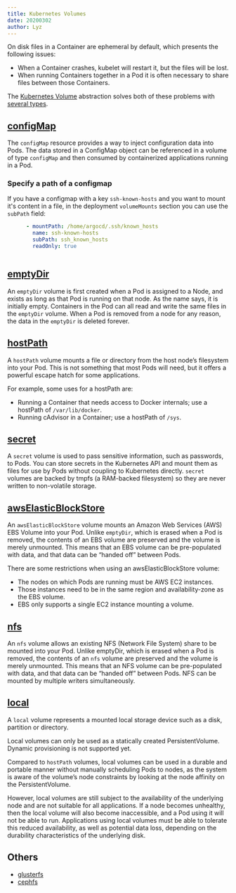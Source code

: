 ```yaml
---
title: Kubernetes Volumes
date: 20200302
author: Lyz
---
```


On disk files in a Container are ephemeral by default, which presents the
following issues:

* When a Container crashes, kubelet will restart it, but the files will be lost.
* When running Containers together in a Pod it is often necessary to share files
  between those Containers.

The [Kubernetes Volume](https://kubernetes.io/docs/concepts/storage/volumes/)
abstraction solves both of these problems with [several
types](https://kubernetes.io/docs/concepts/storage/volumes/#types-of-volumes).

## [configMap](https://kubernetes.io/docs/tasks/configure-pod-container/configure-pod-configmap/)

The `configMap` resource provides a way to inject configuration data into Pods.
The data stored in a ConfigMap object can be referenced in a volume of type
`configMap` and then consumed by containerized applications running in a Pod.

### Specify a path of a configmap

If you have a configmap with a key `ssh-known-hosts` and you want to mount it's content in a file, in the deployment `volumeMounts` section you can use the `subPath` field:

```yaml
      - mountPath: /home/argocd/.ssh/known_hosts
        name: ssh-known-hosts
        subPath: ssh_known_hosts
        readOnly: true
```
```
```

## [emptyDir](https://kubernetes.io/docs/concepts/storage/volumes/#emptydir)

An `emptyDir` volume is first created when a Pod is assigned to a Node, and exists
as long as that Pod is running on that node. As the name says, it is initially
empty. Containers in the Pod can all read and write the same files in the
`emptyDir` volume. When a Pod is removed from a node for any reason, the data in
the `emptyDir` is deleted forever.

## [hostPath](https://kubernetes.io/docs/concepts/storage/volumes/#hostpath)

A `hostPath` volume mounts a file or directory from the host node’s filesystem
into your Pod. This is not something that most Pods will need, but it offers
a powerful escape hatch for some applications.

For example, some uses for a hostPath are:

* Running a Container that needs access to Docker internals; use a hostPath of
  `/var/lib/docker`.
* Running cAdvisor in a Container; use a hostPath of `/sys`.

## [secret](https://kubernetes.io/docs/user-guide/secrets)

A `secret` volume is used to pass sensitive information, such as passwords, to
Pods. You can store secrets in the Kubernetes API and mount them as files for
use by Pods without coupling to Kubernetes directly. `secret` volumes are backed
by tmpfs (a RAM-backed filesystem) so they are never written to non-volatile
storage.

## [awsElasticBlockStore](https://kubernetes.io/docs/concepts/storage/volumes/#awselasticblockstore)

An `awsElasticBlockStore` volume mounts an Amazon Web Services (AWS) EBS Volume
into your Pod. Unlike `emptyDir`, which is erased when a Pod is removed, the
contents of an EBS volume are preserved and the volume is merely unmounted. This
means that an EBS volume can be pre-populated with data, and that data can be
“handed off” between Pods.

There are some restrictions when using an awsElasticBlockStore volume:

* The nodes on which Pods are running must be AWS EC2 instances.
* Those instances need to be in the same region and availability-zone as the EBS
  volume.
* EBS only supports a single EC2 instance mounting a volume.

## [nfs](https://kubernetes.io/docs/concepts/storage/volumes/#nfs)

An `nfs` volume allows an existing NFS (Network File System) share to be mounted
into your Pod. Unlike emptyDir, which is erased when a Pod is removed, the
contents of an `nfs` volume are preserved and the volume is merely unmounted. This
means that an NFS volume can be pre-populated with data, and that data can be
“handed off” between Pods. NFS can be mounted by multiple writers
simultaneously.

## [local](https://kubernetes.io/docs/concepts/storage/volumes/#local)

A `local` volume represents a mounted local storage device such as a disk,
partition or directory.

Local volumes can only be used as a statically created PersistentVolume. Dynamic
provisioning is not supported yet.

Compared to `hostPath` volumes, local volumes can be used in a durable and
portable manner without manually scheduling Pods to nodes, as the system is
aware of the volume’s node constraints by looking at the node affinity on the
PersistentVolume.

However, local volumes are still subject to the availability of the underlying
node and are not suitable for all applications. If a node becomes unhealthy,
then the local volume will also become inaccessible, and a Pod using it will not
be able to run. Applications using local volumes must be able to tolerate this
reduced availability, as well as potential data loss, depending on the
durability characteristics of the underlying disk.

## Others

* [glusterfs](https://kubernetes.io/docs/concepts/storage/volumes/#glusterfs)
* [cephfs](https://kubernetes.io/docs/concepts/storage/volumes/#cephfs)

